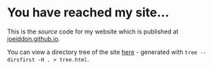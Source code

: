 # You have reached my site...

This is the *source* code for my website which is published at [joeiddon.github.io](https://joeiddon.github.io).

You can view a directory tree of the site [here](https://joeiddon.github.io/tree) - generated with ```tree --dirsfirst -H . > tree.html```.

